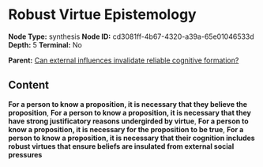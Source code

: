 # Robust Virtue Epistemology

**Node Type:** synthesis
**Node ID:** cd3081ff-4b67-4320-a39a-65e01046533d
**Depth:** 5
**Terminal:** No

**Parent:** [Can external influences invalidate reliable cognitive formation?](can-external-influences-invalidate-reliable-cognitive-formation-antithesis-c7a80d16-178e-4e6b-864f-ae921dec3742.md)

## Content

**For a person to know a proposition, it is necessary that they believe the proposition**, **For a person to know a proposition, it is necessary that they have strong justificatory reasons undergirded by virtue**, **For a person to know a proposition, it is necessary for the proposition to be true**, **For a person to know a proposition, it is necessary that their cognition includes robust virtues that ensure beliefs are insulated from external social pressures**
